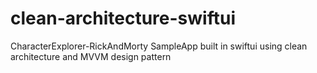 # clean-architecture-swiftui
CharacterExplorer-RickAndMorty SampleApp built in swiftui using clean architecture and MVVM design pattern
